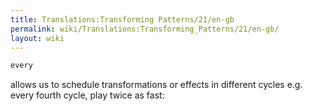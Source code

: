 ```yaml
---
title: Translations:Transforming Patterns/21/en-gb
permalink: wiki/Translations:Transforming_Patterns/21/en-gb/
layout: wiki
---
```


``` haskell
every
```

allows us to schedule transformations or effects in different cycles
e.g. every fourth cycle, play twice as fast:
